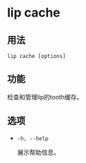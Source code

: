 # lip cache

## 用法

```shell
lip cache [options]
```

## 功能

检查和管理lip的tooth缓存。

## 选项

- `-h, --help`

  展示帮助信息。
